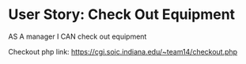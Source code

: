 # User Story: Check Out Equipment

AS A manager
I CAN check out equipment

Checkout php link:
https://cgi.soic.indiana.edu/~team14/checkout.php